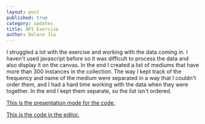 ```yaml
---
layout: post
published: true
category: updates
title: API Exercise
author: Delace Jia
---
```

I struggled a lot with the exercise and working with the data coming in. I haven't used javascript before so it was difficult to process the data and also display it on the canvas. In the end I created a list of mediums that have more than 300 instances in the collection. The way I kept track of the frequency and name of the medium were separated in a way that I couldn't order them, and I had a hard time working with the data when they were together. In the end I kept them separate, so the list isn't ordered. 

[This is the presentation mode for the code.](https://editor.p5js.org/delacelj/present/I5LrJEbcv)

[This is the code in the editor.](https://editor.p5js.org/delacelj/sketches/I5LrJEbcv)
